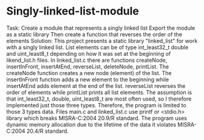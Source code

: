 # Singly-linked-list-module
Task: Create a module that represents a singly linked list
Export the module as a static library
Then create a function that reverses the order of the elements
Solution: This project presents a static library "linked_list" for
work with a singly linked list. List elements can be of type int_least32_t
double and uint_least8_t depending on how it was set at the beginning of likend_list.h
files. In linked_list.c there are functions createNode, insertInFront, insertAtEnd,
reverseList, deleteNode, printList. The createNode function creates a new node (element) of the list.
The insertInFront function adds a new element to the beginning while insertAtEnd adds
element at the end of the list. reverseList reverses the order of elements while printList
prints all list elements.
The assumption is that int_least32_t, double, uint_least8_t are most often used, so I
therefore implemented just those three types. Therefore, the program is limited to those 3 types
data.
Files main.c and linked_list.c use printf or <stdio.h> library which breaks
MISRA-C:2004 20.9/R standard.
The program uses dynamic memory allocation due to the lifetime of the data it violates
MISRA-C:2004 20.4/R standard.
